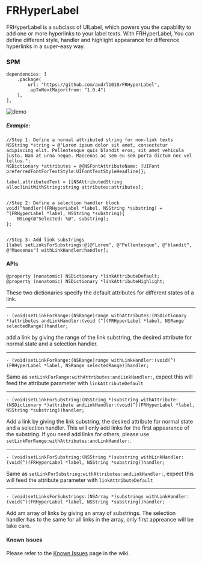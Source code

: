 # FRHyperLabel

FRHyperLabel is a subclass of UILabel, which powers you the capablilty to add one or more hyperlinks to your label texts. With FRHyperLabel, You can define different style, handler and highlight appearance for difference hyperlinks in a super-easy way.

### SPM

```
dependencies: [
    .package(
        url: "https://github.com/audrl1010/FRHyperLabel",
        .upToNextMajor(from: "1.0.4")
    ),
],
```

![demo](https://cloud.githubusercontent.com/assets/4215068/10045372/cd468804-6234-11e5-80dd-46f02a758f53.gif)


##### Example:
```objc
//Step 1: Define a normal attributed string for non-link texts
NSString *string = @"Lorem ipsum dolor sit amet, consectetur adipiscing elit. Pellentesque quis blandit eros, sit amet vehicula justo. Nam at urna neque. Maecenas ac sem eu sem porta dictum nec vel tellus.";
NSDictionary *attributes = @{NSFontAttributeName: [UIFont preferredFontForTextStyle:UIFontTextStyleHeadline]};

label.attributedText = [[NSAttributedString alloc]initWithString:string attributes:attributes];


//Step 2: Define a selection handler block
void(^handler)(FRHyperLabel *label, NSString *substring) = ^(FRHyperLabel *label, NSString *substring){
	NSLog(@"Selected: %@", substring);
};


//Step 3: Add link substrings
[label setLinksForSubstrings:@[@"Lorem", @"Pellentesque", @"blandit", @"Maecenas"] withLinkHandler:handler];
```

#### APIs

```objc
@property (nonatomic) NSDictionary *linkAttributeDefault;
@property (nonatomic) NSDictionary *linkAttributeHighlight;
```

These two dictionaries specify the default attributes for different states of a link.

------------------------

```objc
- (void)setLinkForRange:(NSRange)range withAttributes:(NSDictionary *)attributes andLinkHandler:(void (^)(FRHyperLabel *label, NSRange selectedRange))handler;
```

add a link by giving the range of the link substring, the desired attribute for normal state and a selection handler.

------------------------
```objc
- (void)setLinkForRange:(NSRange)range withLinkHandler:(void(^)(FRHyperLabel *label, NSRange selectedRange))handler;
```
Same as `setLinkForRange:withAttributes:andLinkHandler:`, expect this will feed the attribute parameter with 
`linkAttributeDefault`

------------------------

```objc
- (void)setLinkForSubstring:(NSString *)substring withAttribute:(NSDictionary *)attribute andLinkHandler:(void(^)(FRHyperLabel *label, NSString *substring))handler;
```
Add a link by giving the link substring, the desired attribute for normal state and a selection handler. This will only add links for the first appearance of the substring. If you need add links for others, please use `setLinkForRange:withAttributes:andLinkHandler:`.

------------------------

```objc
- (void)setLinkForSubstring:(NSString *)substring withLinkHandler:(void(^)(FRHyperLabel *label, NSString *substring))handler;
```
Same as `setLinkForSubstring:withAttributes:andLinkHandler:`, expect this will feed the attribute parameter with 
`linkAttributeDefault`

------------------------

```objc
- (void)setLinksForSubstrings:(NSArray *)substrings withLinkHandler:(void(^)(FRHyperLabel *label, NSString *substring))handler;
```

Add am array of links by giving an array of substrings. The selection handler has to the same for all links in the array, only first appreance will be take care.

#### Known Issues
Please refer to the [Known Issues](https://github.com/null09264/FRHyperLabel/wiki/Known-Issues) page in the wiki.
